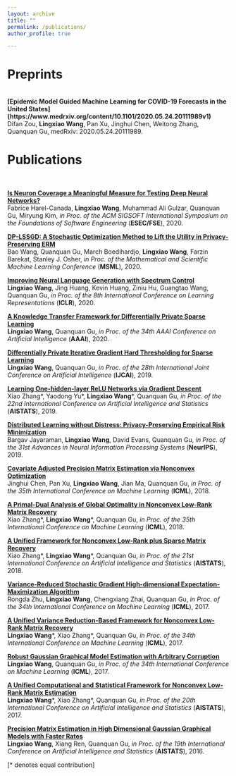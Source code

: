 ```yaml
---
layout: archive
title: ""
permalink: /publications/
author_profile: true

---
```

# Preprints
<br>
<b>[Epidemic Model Guided Machine Learning for COVID-19 Forecasts in the United States](https://www.medrxiv.org/content/10.1101/2020.05.24.20111989v1)</b> <br> 
Difan Zou, <b>Lingxiao Wang</b>, Pan Xu, Jinghui Chen, Weitong Zhang, Quanquan Gu, medRxiv: 2020.05.24.20111989.

# Publications
<br>

<b>[Is Neuron Coverage a Meaningful Measure for Testing Deep Neural Networks?](http://web.cs.ucla.edu/~miryung/Publications/fse2020-testingdeeplearning.pdf)</b> <br>
Fabrice Harel-Canada, <b>Lingxiao Wang</b>, Muhammad Ali Gulzar, Quanquan Gu, Miryung Kim, <i>in Proc. of the ACM SIGSOFT International Symposium on the Foundations of Software Engineering</i> (<b>ESEC/FSE</b>), 2020.

<b>[DP-LSSGD: A Stochastic Optimization Method to Lift the Utility in Privacy-Preserving ERM](hhttps://arxiv.org/abs/1906.12056)</b> <br>
Bao Wang, Quanquan Gu, March Boedihardjo, <b>Lingxiao Wang</b>, Farzin Barekat, Stanley J. Osher, <i>in Proc. of the Mathematical and Scientific Machine Learning Conference</i> (<b>MSML</b>), 2020.

<b>[Improving Neural Language Generation with Spectrum Control](https://openreview.net/forum?id=ByxY8CNtvr)</b> <br> 
<b>Lingxiao Wang</b>, Jing Huang, Kevin Huang, Ziniu Hu, Guangtao Wang, Quanquan Gu, <i>in Proc. of the 8th International Conference on Learning Representations</i> (<b>ICLR</b>), 2020.

<b>[A Knowledge Transfer Framework for Differentially Private Sparse Learning](https://arxiv.org/pdf/1909.06322.pdf)</b> <br> 
<b>Lingxiao Wang</b>, Quanquan Gu, <i>in Proc. of the 34th AAAI Conference on Artificial Intelligence</i> (<b>AAAI</b>), 2020.

<b>[Differentially Private Iterative Gradient Hard Thresholding for Sparse Learning](https://www.ijcai.org/proceedings/2019/0519.pdf)</b> <br> 
<b>Lingxiao Wang</b>, Quanquan Gu, <i>in Proc. of the 28th International Joint Conference on Artificial Intelligence</i> (<b>IJCAI</b>), 2019.

<b>[Learning One-hidden-layer ReLU Networks via Gradient Descent](http://proceedings.mlr.press/v89/zhang19g/zhang19g.pdf)</b> <br> 
Xiao Zhang\*, Yaodong Yu\*, <b>Lingxiao Wang</b>\*, Quanquan Gu, <i>in Proc. of the 22nd International Conference on Artificial Intelligence and Statistics</i> (<b>AISTATS</b>), 2019.

<b>[Distributed Learning without Distress: Privacy-Preserving Empirical Risk Minimization](https://papers.nips.cc/paper/7871-distributed-learning-without-distress-privacy-preserving-empirical-risk-minimization)</b> <br> 
Bargav Jayaraman, <b>Lingxiao Wang</b>, David Evans, Quanquan Gu, <i>in Proc. of the 31st Advances in Neural Information Processing Systems</i> (<b>NeurIPS</b>), 2019.

<b>[Covariate Adjusted Precision Matrix Estimation via Nonconvex Optimization](http://proceedings.mlr.press/v80/chen18n.html)</b> <br> 
Jinghui Chen, Pan Xu, <b>Lingxiao Wang</b>, Jian Ma, Quanquan Gu, <i>in Proc. of the 35th International Conference on Machine Learning</i> (<b>ICML</b>), 2018.

<b>[A Primal-Dual Analysis of Global Optimality in Nonconvex Low-Rank Matrix Recovery](http://proceedings.mlr.press/v80/zhang18m.html)</b> <br> 
Xiao Zhang\*, <b>Lingxiao Wang</b>\*, Quanquan Gu, <i>in Proc. of the 35th International Conference on Machine Learning</i> (<b>ICML</b>), 2018.

<b>[A Unified Framework for Nonconvex Low-Rank plus Sparse Matrix Recovery](http://proceedings.mlr.press/v84/zhang18c.html)</b> <br> 
Xiao Zhang\*, <b>Lingxiao Wang</b>\*, Quanquan Gu, <i>in Proc. of the 21st International Conference on Artificial Intelligence and Statistics</i> (<b>AISTATS</b>), 2018.

<b>[Variance-Reduced Stochastic Gradient High-dimensional Expectation-Maximization Algorithm](http://proceedings.mlr.press/v70/zhu17a.html)</b> <br> 
Rongda Zhu, <b>Lingxiao Wang</b>, Chengxiang Zhai, Quanquan Gu, <i>in Proc. of the 34th International Conference on Machine Learning</i> (<b>ICML</b>), 2017.

<b>[A Unified Variance Reduction-Based Framework for Nonconvex Low-Rank Matrix Recovery](http://proceedings.mlr.press/v70/wang17n)</b> <br> 
<b>Lingxiao Wang</b>\*, Xiao Zhang\*, Quanquan Gu, <i>in Proc. of the 34th International Conference on Machine Learning</i> (<b>ICML</b>), 2017.

<b>[Robust Gaussian Graphical Model Estimation with Arbitrary Corruption](http://proceedings.mlr.press/v70/wang17d.html)</b> <br> 
<b>Lingxiao Wang</b>, Quanquan Gu, <i>in Proc. of the 34th International Conference on Machine Learning</i> (<b>ICML</b>), 2017.

<b>[A Unified Computational and Statistical Framework for Nonconvex Low-Rank Matrix Estimation](http://proceedings.mlr.press/v54/wang17b)</b> <br> 
<b>Lingxiao Wang</b>\*, Xiao Zhang\*, Quanquan Gu, <i>in Proc. of the 20th International Conference on Artificial Intelligence and Statistics</i> (<b>AISTATS</b>), 2017.

<b>[Precision Matrix Estimation in High Dimensional Gaussian Graphical Models with Faster Rates](http://www.jmlr.org/proceedings/papers/v51/wang16a.pdf)</b> <br> 
<b>Lingxiao Wang</b>, Xiang Ren, Quanquan Gu, <i>in Proc. of the 19th International Conference on Artificial Intelligence and Statistics</i> (<b>AISTATS</b>), 2016.


[\* denotes equal contribution]